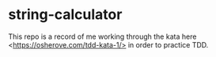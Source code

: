 # string-calculator
This repo is a record of me working through the kata here &lt;https://osherove.com/tdd-kata-1/> in order to practice TDD.
